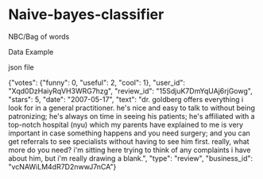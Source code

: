 # Naive-bayes-classifier
NBC/Bag of words

Data Example
  
json file

{"votes": {"funny": 0, "useful": 2, "cool": 1}, "user_id": "Xqd0DzHaiyRqVH3WRG7hzg", "review_id": "15SdjuK7DmYqUAj6rjGowg", "stars": 5, "date": "2007-05-17", "text": "dr. goldberg offers everything i look for in a general practitioner.  he's nice and easy to talk to without being patronizing; he's always on time in seeing his patients; he's affiliated with a top-notch hospital (nyu) which my parents have explained to me is very important in case something happens and you need surgery; and you can get referrals to see specialists without having to see him first.  really, what more do you need?  i'm sitting here trying to think of any complaints i have about him, but i'm really drawing a blank.", "type": "review", "business_id": "vcNAWiLM4dR7D2nwwJ7nCA"}

